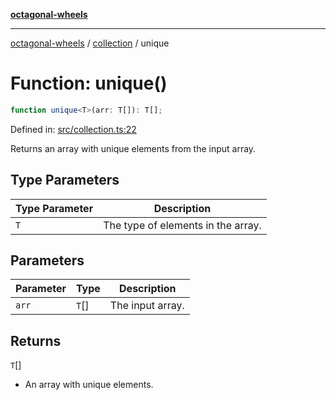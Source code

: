 [**octagonal-wheels**](../../README.md)

***

[octagonal-wheels](../../modules.md) / [collection](../README.md) / unique

# Function: unique()

```ts
function unique<T>(arr: T[]): T[];
```

Defined in: [src/collection.ts:22](https://github.com/vrtmrz/octagonal-wheels/blob/main/src/collection.ts#L22)

Returns an array with unique elements from the input array.

## Type Parameters

| Type Parameter | Description |
| ------ | ------ |
| `T` | The type of elements in the array. |

## Parameters

| Parameter | Type | Description |
| ------ | ------ | ------ |
| `arr` | `T`[] | The input array. |

## Returns

`T`[]

- An array with unique elements.
